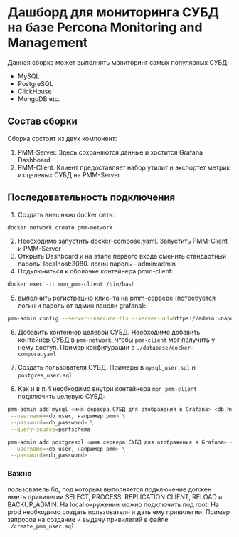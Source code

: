 # Дашборд для мониторинга СУБД на базе Percona Monitoring and Management

Данная сборка может выполнять мониторинг самых популярных СУБД:

- MySQL
- PostgreSQL
- ClickHouse
- MongoDB
  etc.

## Состав сборки

Сборка состоит из двух компонент:

1. PMM-Server. Здесь сохраняются данные и хостится Grafana Dashboard
2. PMM-Client. Клиент предоставляет набор утилит и экспортет метрик из целевых СУБД на PMM-Server

## Последовательность подключения

1. Создать внешнюю docker сеть:

```bash
docker network create pmm-network
```

2. Необходимо запустить docker-compose.yaml. Запустить PMM-Client и PMM-Server
3. Открыть Dashboard и на этапе первого входа сменить стандартный пароль. localhost:3080. логин пароль - admin:admin
4. Подключиться к оболочке контейнера pmm-client:

```bash
docker exec -it mon_pmm-client /bin/bash
```

5. выполнить регистрацию клиента на pmm-сервере (потребуется логин и пароль от админ панели grafana):

```bash
pmm-admin config --server-insecure-tls --server-url=https://admin:<пароль>@mon_pmm-server:443
```

6. Добавить контейнер целевой СУБД. Необходимо добавить контейнер СУБД в `pmm-network`, чтобы `pmm-client` мог получить у нему доступ. Пример конфигурации в `./database/docker-compose.yaml`

7. Создать пользователя СУБД. Примеры в `mysql_user.sql` и `postgres_user.sql`.

8. Как и в п.4 необходимо внутри контейнера `mon_pmm-client` подключить целевую СУБД:

```bash
pmm-admin add mysql <имя сервера СУБД для отображения в Grafana> <db_host>:<db_port> \
 --username=<db_user, например pmm> \
 --password=<db_password> \
 --query-source=perfschema

pmm-admin add postgresql <имя сервера СУБД для отображения в Grafana> <db_host>:<db_port> \
 --username=<db_user, например pmm> \
 --password=<db_password>
```

### Важно

пользователь бд, под которым выполняется подключение должен иметь привилегии SELECT, PROCESS, REPLICATION CLIENT, RELOAD и BACKUP_ADMIN.
На local окружении можно подключить под root.
На prod необходимо создать пользователя и дать ему привилегии. Пример запросов на создание и выдачу привилегий в файле `./create_pmm_user.sql`
